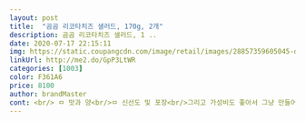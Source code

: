 ```yaml
---
layout: post 
title:  "곰곰 리코타치즈 샐러드, 170g, 2개" 
description: 곰곰 리코타치즈 샐러드, 1 ..
date: 2020-07-17 22:15:11 
img: https://static.coupangcdn.com/image/retail/images/28857359605045-d6d5dd7e-96a8-407e-98b9-d787f2f0e8e9.jpg 
linkUrl: http://me2.do/GpP3LtWR 
categories: [1003] 
color: F361A6 
price: 8100 
author: brandMaster 
cont: <br/> ㅁ 맛과 양<br/>ㅁ 신선도 및 포장<br/>그리고 가성비도 좋아서 그냥 만들어놓은 샐러드로 제 저녁시간도 챙겨야겠네요<br/>근데 리코타 양이 넉넉치는 않아서 아주 조금 아쉬운 부분도 있었어요.<br/><br/>깔끔하게 먹을 수 있고, 모든 내용물이 같이 섞여 보관 되지 않이 더 싱싱한 것 같아요<br/>너무 만족하고 잘 먹었습니다<br/>두개로 나뉘어 포장되어서 신선하게 유통기한까지 먹을 수 있어요 유통기한은 5/21일까지라서 3일정도 남았고, 오늘 먹었으니 내일 하나 더 먹으면 아쉽게도 다 먹네요ㅠㅠ<br/>리코타 치즈야 말해 모하죠? 그냥 맛있죠! 치즈의 진한 맛을 좋아하던터라 맛이 조금 아쉽긴 하지만, 정말 다양한 샐러드 내용물이 만족스럽네요! 적근대, 케일, 토마토, 콘옥수수, 아몬드, 치커리, 적채, 양상추, 크렌베리 우선 제 눈에 보인것만 이정도예요! 적당한 양에 다양한 채소와 치즈까지, 정말 호화스러운 샐러드네요^^<br/>매일 저녁 다이어트 하는 남편 식사 챙기기 귀찮을때 별미 샐러드로 제격이네요<br/>매일매일 닭가슴살 샐러드만 먹는 울 남편 별미 샐러드로 딱!<br/>보통 샐러드를 아침에 먹지만 퇴근하고 오자마자 피곤해서 이 리코타 샐러드를 뜯었는데, 먹다보니 아침 뿐만 아니라 저녁 대용으로도 훌륭한 선택이라는 생각이 듭니다.<br/> 아무것도 하기 싫고 피곤한데 속은 버리기 싫은 그런 날 특히 자극적인거 말고 한끼 빨리 먹고 싶은 날이요<br/>샐러드 안에 콘이며 치즈며 샐러드며 분할되어 포장 되어 <br/>양은 부족하지 않게 괜찮고, 무엇보다 제가 먹어본 다른 배달 샐러드에 비해 야채가 먹기 좋게 자잘히 다듬어져있는 점이 좋았습니다.<br/> 야채가 너무 크고 억세면 먹기 불편해서 잘 안사게되더라구여<br/>용기도 다른 샐러드 대비 섞어먹기 넉넉한 크기입니다.<br/> 섞다가 야채 흘리는 일 절대 없을 듯 해요.<br/> 쟁여놓고 먹기 좋을 것 같아서 재구매 예상합니다.<br/><br/>용기도 친환경 용기라서 안심하고 먹을 수 있고, 음식 재료에 따라 분리해서 포장되서 신선하게 먹을 수 있어요<br/> 
---
```

 